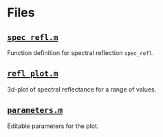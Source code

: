 # Files
## [`spec_refl.m`](https://github.com/AndyWhelan/DCU-Project-2025/blob/main/spec_refl.m)
Function definition for spectral reflection `spec_refl`.

## [`refl_plot.m`](https://github.com/AndyWhelan/DCU-Project-2025/blob/main/refl_plot.m)
3d-plot of spectral reflectance for a range of values.

## [`parameters.m`](https://github.com/AndyWhelan/DCU-Project-2025/blob/main/parameters.m)
Editable parameters for the plot.
